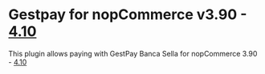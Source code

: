 # Gestpay for nopCommerce v3.90 - [4.10](../tree/nop4x)
This plugin allows paying with GestPay Banca Sella for nopCommerce 3.90 - [4.10](../tree/nop4x)

